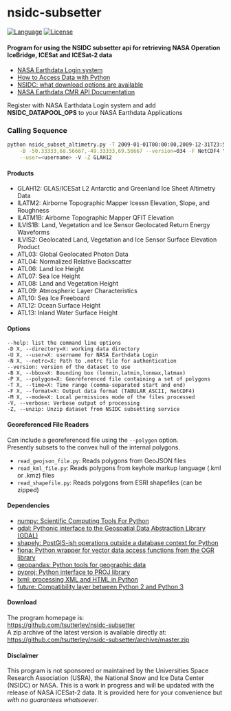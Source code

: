 nsidc-subsetter
===============

[![Language](https://img.shields.io/badge/python-v3.7-green.svg)](https://www.python.org/)
[![License](https://img.shields.io/badge/license-MIT-green.svg)](https://github.com/tsutterley/nsidc-subsetter/blob/master/LICENSE)

#### Program for using the NSIDC subsetter api for retrieving NASA Operation IceBridge, ICESat and ICESat-2 data

- [NASA Earthdata Login system](https://urs.earthdata.nasa.gov)  
- [How to Access Data with Python](https://wiki.earthdata.nasa.gov/display/EL/How+To+Access+Data+With+Python)  
- [NSIDC: what download options are available](https://nsidc.org/support/faq/what-options-are-available-bulk-downloading-data-https-earthdata-login-enabled)  
- [NASA Earthdata CMR API Documentation](https://cmr.earthdata.nasa.gov/search/site/docs/search/api.html)  

Register with NASA Earthdata Login system and add **NSIDC_DATAPOOL_OPS** to your NASA Earthdata Applications

### Calling Sequence
```bash
python nsidc_subset_altimetry.py -T 2009-01-01T00:00:00,2009-12-31T23:59:59 \
	-B -50.33333,68.56667,-49.33333,69.56667 --version=034 -F NetCDF4 \
	--user=<username> -V -Z GLAH12
```

#### Products
- GLAH12: GLAS/ICESat L2 Antarctic and Greenland Ice Sheet Altimetry Data  
- ILATM2: Airborne Topographic Mapper Icessn Elevation, Slope, and Roughness  
- ILATM1B: Airborne Topographic Mapper QFIT Elevation  
- ILVIS1B: Land, Vegetation and Ice Sensor Geolocated Return Energy Waveforms  
- ILVIS2: Geolocated Land, Vegetation and Ice Sensor Surface Elevation Product  
- ATL03: Global Geolocated Photon Data  
- ATL04: Normalized Relative Backscatter  
- ATL06: Land Ice Height  
- ATL07: Sea Ice Height  
- ATL08: Land and Vegetation Height  
- ATL09: Atmospheric Layer Characteristics  
- ATL10: Sea Ice Freeboard  
- ATL12: Ocean Surface Height  
- ATL13: Inland Water Surface Height  

#### Options
	--help: list the command line options  
	-D X, --directory=X: working data directory  
	-U X, --user=X: username for NASA Earthdata Login  
    -N X, --netrc=X: Path to .netrc file for authentication  
	--version: version of the dataset to use  
	-B X, --bbox=X: Bounding box (lonmin,latmin,lonmax,latmax)  
	-P X, --polygon=X: Georeferenced file containing a set of polygons   
	-T X, --time=X: Time range (comma-separated start and end)  
	-F X, --format=X: Output data format (TABULAR_ASCII, NetCDF4)  
	-M X, --mode=X: Local permissions mode of the files processed  
	-V, --verbose: Verbose output of processing  
	-Z, --unzip: Unzip dataset from NSIDC subsetting service  

#### Georeferenced File Readers  
Can include a georeferenced file using the `--polygon` option.  
Presently subsets to the convex hull of the internal polygons.  
 - `read_geojson_file.py`: Reads polygons from GeoJSON files  
 - `read_kml_file.py`: Reads polygons from keyhole markup language (.kml or .kmz) files  
 - `read_shapefile.py`: Reads polygons from ESRI shapefiles (can be zipped)  

#### Dependencies
- [numpy: Scientific Computing Tools For Python](http://www.numpy.org)  
- [gdal: Pythonic interface to the Geospatial Data Abstraction Library (GDAL)](https://pypi.python.org/pypi/GDAL)  
- [shapely: PostGIS-ish operations outside a database context for Python](http://toblerity.org/shapely/index.html)  
- [fiona: Python wrapper for vector data access functions from the OGR library](https://fiona.readthedocs.io/en/latest/manual.html)  
- [geopandas: Python tools for geographic data](http://geopandas.readthedocs.io/)  
- [pyproj: Python interface to PROJ library](https://pypi.org/project/pyproj/)  
- [lxml: processing XML and HTML in Python](https://pypi.python.org/pypi/lxml)  
- [future: Compatibility layer between Python 2 and Python 3](http://python-future.org/)  

#### Download
The program homepage is:   
https://github.com/tsutterley/nsidc-subsetter    
A zip archive of the latest version is available directly at:    
https://github.com/tsutterley/nsidc-subsetter/archive/master.zip  

#### Disclaimer  
This program is not sponsored or maintained by the Universities Space Research Association (USRA), the National Snow and Ice Data Center (NSIDC) or NASA.  This is a work in progress and will be updated with the release of NASA ICESat-2 data.  It is provided here for your convenience but _with no guarantees whatsoever_.
